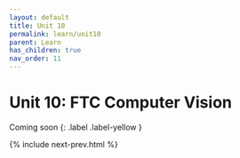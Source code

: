 ```yaml
---
layout: default
title: Unit 10
permalink: learn/unit10
parent: Learn
has_children: true
nav_order: 11
---
```


# Unit 10: FTC Computer Vision

<!-- prettier-ignore-start -->

Coming soon
{: .label .label-yellow }

<!-- prettier-ignore-end -->

{% include next-prev.html %}
